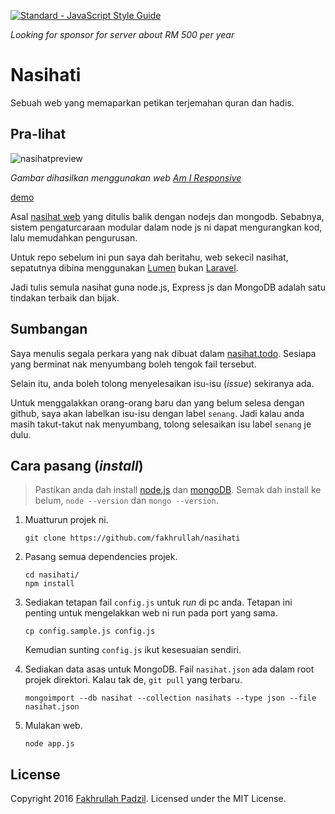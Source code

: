 [![Standard - JavaScript Style Guide](https://img.shields.io/badge/code%20style-standard-brightgreen.svg)](http://standardjs.com/)

*Looking for sponsor for server about RM 500 per year*

# Nasihati

Sebuah web yang memaparkan petikan terjemahan quran dan hadis. 

## Pra-lihat

![nasihatpreview](https://cloud.githubusercontent.com/assets/5182052/17733894/93162304-64ab-11e6-8005-757c5a439c78.png)

_Gambar dihasilkan menggunakan web [Am I Responsive](http://ami.responsivedesign.is/)_

[demo](https://nasihat.fajarhac.com)

Asal [nasihat web](https://github.com/fakhrullah/nasihat) yang ditulis balik dengan nodejs dan mongodb. Sebabnya, sistem pengaturcaraan modular dalam node js ni dapat mengurangkan kod, lalu memudahkan pengurusan.

Untuk repo sebelum ini pun saya dah beritahu, web sekecil nasihat, sepatutnya dibina menggunakan [Lumen](https://lumen.laravel.com/) bukan [Laravel](https://laravel.com/). 

Jadi tulis semula nasihat guna node.js, Express js dan MongoDB adalah satu tindakan terbaik dan bijak.

## Sumbangan

Saya menulis segala perkara yang nak dibuat dalam [nasihat.todo](/nasihat.todo). Sesiapa yang berminat nak menyumbang boleh tengok fail tersebut.

Selain itu, anda boleh tolong menyelesaikan isu-isu (_issue_) sekiranya ada. 

Untuk menggalakkan orang-orang baru dan yang belum selesa dengan github, saya akan labelkan isu-isu dengan label `senang`. Jadi kalau anda masih takut-takut nak menyumbang, tolong selesaikan isu label `senang` je dulu.

## Cara pasang (_install_)

> Pastikan anda dah install [node.js](https://nodejs.org/en/download/) dan [mongoDB](https://docs.mongodb.com/manual/installation/#tutorials). Semak dah install ke belum, `node --version` dan `mongo --version`.

1. Muatturun projek ni.

	```
	git clone https://github.com/fakhrullah/nasihati
	```

2. Pasang semua dependencies projek.

	```
	cd nasihati/
	npm install
	```

3. Sediakan tetapan fail `config.js` untuk _run_ di pc anda. Tetapan ini penting untuk mengelakkan web ni run pada port yang sama.

	```
	cp config.sample.js config.js
	```

	Kemudian sunting `config.js` ikut kesesuaian sendiri.

4. Sediakan data asas untuk MongoDB. Fail `nasihat.json` ada dalam root projek direktori. Kalau tak de, `git pull` yang terbaru.

	```
	mongoimport --db nasihat --collection nasihats --type json --file nasihat.json
	```

5. Mulakan web.

	```
	node app.js
	```

## License

Copyright 2016 [Fakhrullah Padzil](https://fajarhac.com). Licensed under the MIT License.

